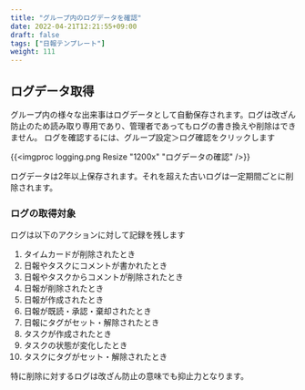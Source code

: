 ```yaml
---
title: "グループ内のログデータを確認"
date: 2022-04-21T12:21:55+09:00
draft: false
tags: ["日報テンプレート"]
weight: 111
---
```


## ログデータ取得

グループ内の様々な出来事はログデータとして自動保存されます。ログは改ざん防止のため読み取り専用であり、管理者であってもログの書き換えや削除はできません。
ログを確認するには、グループ設定＞ログ確認をクリックします

{{<imgproc logging.png Resize "1200x" "ログデータの確認" />}}

ログデータは2年以上保存されます。それを超えた古いログは一定期間ごとに削除されます。

### ログの取得対象

ログは以下のアクションに対して記録を残します

1. タイムカードが削除されたとき
1. 日報やタスクにコメントが書かれたとき
1. 日報やタスクからコメントが削除されたとき
1. 日報が削除されたとき
1. 日報が作成されたとき
1. 日報が既読・承認・棄却されたとき
1. 日報にタグがセット・解除されたとき
1. タスクが作成されたとき
1. タスクの状態が変化したとき
1. タスクにタグがセット・解除されたとき

特に削除に対するログは改ざん防止の意味でも抑止力となります。